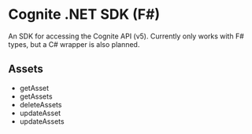 # Cognite .NET SDK (F#)

An SDK for accessing the Cognite API (v5). Currently only works with F#
types, but a C# wrapper is also planned.

## Assets

- getAsset
- getAssets
- deleteAssets
- updateAsset
- updateAssets

